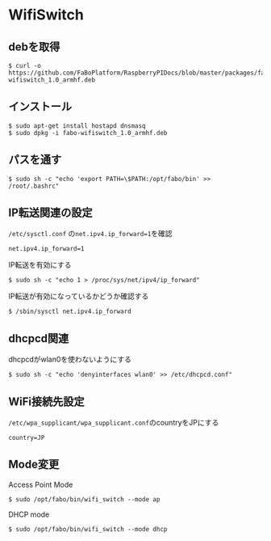 # WifiSwitch

## debを取得

```shell
$ curl -o https://github.com/FaBoPlatform/RaspberryPIDocs/blob/master/packages/fabo-wifiswitch_1.0_armhf.deb
```

## インストール

```shell
$ sudo apt-get install hostapd dnsmasq
$ sudo dpkg -i fabo-wifiswitch_1.0_armhf.deb
```

## パスを通す

```shell
$ sudo sh -c "echo 'export PATH=\$PATH:/opt/fabo/bin' >> /root/.bashrc"
```

## IP転送関連の設定

`/etc/sysctl.conf` の`net.ipv4.ip_forward=1`を確認

```shell
net.ipv4.ip_forward=1
```

IP転送を有効にする

```shell
$ sudo sh -c "echo 1 > /proc/sys/net/ipv4/ip_forward"
```

IP転送が有効になっているかどうか確認する

```shell
$ /sbin/sysctl net.ipv4.ip_forward
```

## dhcpcd関連

dhcpcdがwlan0を使わないようにする

```shell
$ sudo sh -c "echo 'denyinterfaces wlan0' >> /etc/dhcpcd.conf"
```

## WiFi接続先設定

`/etc/wpa_supplicant/wpa_supplicant.conf`のcountryをJPにする

```shell
country=JP
```

## Mode変更

Access Point Mode

```shell
$ sudo /opt/fabo/bin/wifi_switch --mode ap
```

DHCP mode

```shell
$ sudo /opt/fabo/bin/wifi_switch --mode dhcp
```
